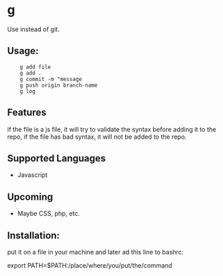 # g

Use instead of git.

## Usage:

```
    g add file
    g add .
    g commit -m "message
    g push origin branch-name
    g log
```

## Features

if the file is a js file, it will try to validate the syntax before adding
it to the repo, if the file has bad syntax, it will not be added to the repo.

## Supported Languages

- Javascript

## Upcoming

- Maybe CSS, php, etc.

## Installation:

put it on a file in your machine and later ad this line to bashrc:

export PATH=$PATH:/place/where/you/put/the/command

